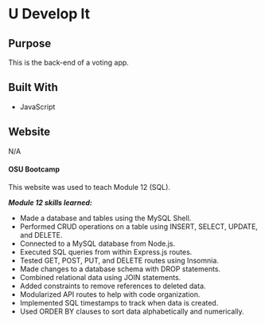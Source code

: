 # U Develop It

## Purpose
This is the back-end of a voting app. 

## Built With
* JavaScript

## Website
N/A

#### OSU Bootcamp
This website was used to teach Module 12 (SQL). 

***Module 12 skills learned:***
* Made a database and tables using the MySQL Shell.
* Performed CRUD operations on a table using INSERT, SELECT, UPDATE, and DELETE.
* Connected to a MySQL database from Node.js.
* Executed SQL queries from within Express.js routes.
* Tested GET, POST, PUT, and DELETE routes using Insomnia.
* Made changes to a database schema with DROP statements.
* Combined relational data using JOIN statements.
* Added constraints to remove references to deleted data.
* Modularized API routes to help with code organization.
* Implemented SQL timestamps to track when data is created.
* Used ORDER BY clauses to sort data alphabetically and numerically.
